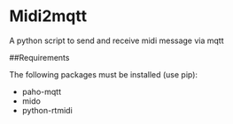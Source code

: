 # Midi2mqtt
 A python script to send and receive midi message via mqtt
 
##Requirements
 
 The following packages must be installed (use pip):
 - paho-mqtt
 - mido
 - python-rtmidi
